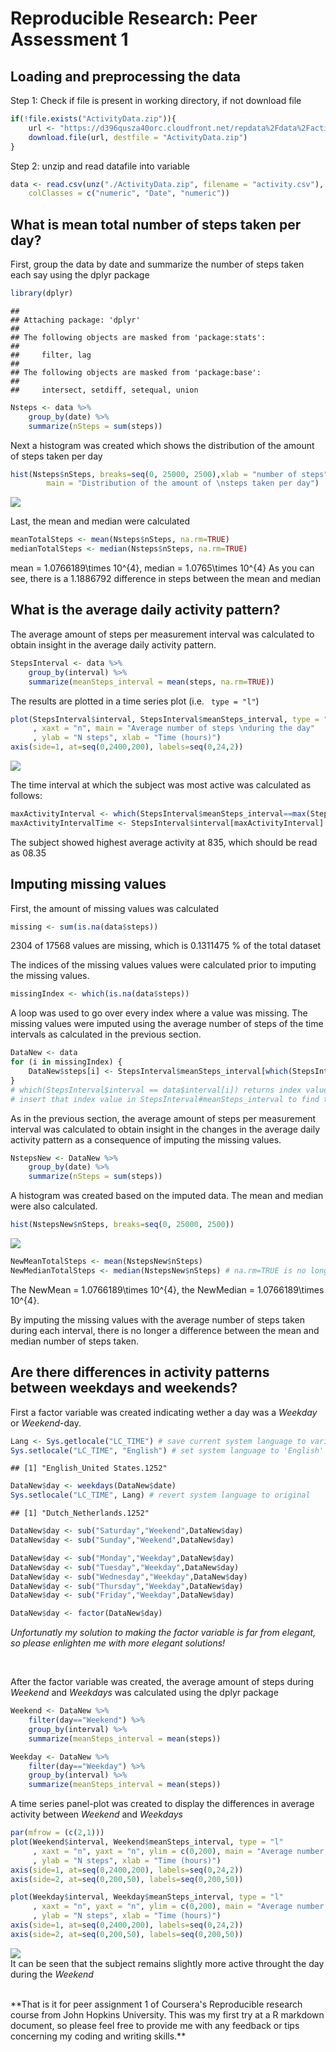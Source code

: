 # Reproducible Research: Peer Assessment 1


## Loading and preprocessing the data
Step 1: Check if file is present in working directory, if not download file

```r
if(!file.exists("ActivityData.zip")){
    url <- "https://d396qusza40orc.cloudfront.net/repdata%2Fdata%2Factivity.zip"
    download.file(url, destfile = "ActivityData.zip")
}
```

Step 2: unzip and read datafile into variable

```r
data <- read.csv(unz("./ActivityData.zip", filename = "activity.csv"), 
    colClasses = c("numeric", "Date", "numeric"))
```


## What is mean total number of steps taken per day?
First, group the data by date and summarize the number of steps taken each say using the dplyr package

```r
library(dplyr)
```

```
## 
## Attaching package: 'dplyr'
## 
## The following objects are masked from 'package:stats':
## 
##     filter, lag
## 
## The following objects are masked from 'package:base':
## 
##     intersect, setdiff, setequal, union
```

```r
Nsteps <- data %>%
    group_by(date) %>%
    summarize(nSteps = sum(steps))
```

Next a histogram was created which shows the distribution of the amount of steps taken per day

```r
hist(Nsteps$nSteps, breaks=seq(0, 25000, 2500),xlab = "number of steps", 
        main = "Distribution of the amount of \nsteps taken per day")
```

![](PA1_template_files/figure-html/unnamed-chunk-4-1.png) 

Last, the mean and median were calculated

```r
meanTotalSteps <- mean(Nsteps$nSteps, na.rm=TRUE)
medianTotalSteps <- median(Nsteps$nSteps, na.rm=TRUE)
```
mean = 1.0766189\times 10^{4}, median = 1.0765\times 10^{4}
As you can see, there is a 1.1886792 difference in steps between the mean and median


## What is the average daily activity pattern?
The average amount of steps per measurement interval was calculated to obtain insight in the average daily activity pattern.

```r
StepsInterval <- data %>%
    group_by(interval) %>%
    summarize(meanSteps_interval = mean(steps, na.rm=TRUE))
```

The results are plotted in a time series plot (i.e. ` type = "l"`)

```r
plot(StepsInterval$interval, StepsInterval$meanSteps_interval, type = "l"
     , xaxt = "n", main = "Average number of steps \nduring the day"
     , ylab = "N steps", xlab = "Time (hours)")
axis(side=1, at=seq(0,2400,200), labels=seq(0,24,2))
```

![](PA1_template_files/figure-html/unnamed-chunk-7-1.png) 

The time interval at which the subject was most active was calculated as follows:

```r
maxActivityInterval <- which(StepsInterval$meanSteps_interval==max(StepsInterval$meanSteps_interval)) # returns the index number with the highest amount of steps
maxActivityIntervalTime <- StepsInterval$interval[maxActivityInterval] # returns the time of the previously calculated index number 
```
The subject showed highest average activity at 835, which should be read as 08.35


## Imputing missing values
First, the amount of missing values was calculated

```r
missing <- sum(is.na(data$steps))
```
2304 of 17568 values are missing, which is 0.1311475 % of the total dataset

The indices of the missing values values were calculated prior to imputing the missing values.

```r
missingIndex <- which(is.na(data$steps))
```

A loop was used to go over every index where a value was missing. The missing values were imputed using the average number of steps of the time intervals as calculated in the previous section.

```r
DataNew <- data
for (i in missingIndex) {
    DataNew$steps[i] <- StepsInterval$meanSteps_interval[which(StepsInterval$interval == data$interval[i])]
} 
# which(StepsInterval$interval == data$interval[i]) returns index value of mean steps during time interval
# insert that index value in StepsInterval#meanSteps_interval to find the mean and apply it to the index of dataNew
```

As in the previous section, the average amount of steps per measurement interval was calculated to obtain insight in the changes in the average daily activity pattern as a consequence of imputing the missing values.

```r
NstepsNew <- DataNew %>%
    group_by(date) %>%
    summarize(nSteps = sum(steps))
```

A histogram was created based on the imputed data. The mean and median were also calculated.

```r
hist(NstepsNew$nSteps, breaks=seq(0, 25000, 2500))
```

![](PA1_template_files/figure-html/unnamed-chunk-13-1.png) 

```r
NewMeanTotalSteps <- mean(NstepsNew$nSteps)
NewMedianTotalSteps <- median(NstepsNew$nSteps) # na.rm=TRUE is no longer necessary
```
The NewMean = 1.0766189\times 10^{4}, the NewMedian = 1.0766189\times 10^{4}.

By imputing the missing values with the average number of steps taken during each interval, there is no longer a difference between the mean and median number of steps taken.

## Are there differences in activity patterns between weekdays and weekends?
First a factor variable was created indicating wether a day was a *Weekday* or *Weekend*-day.

```r
Lang <- Sys.getlocale("LC_TIME") # save current system language to variable
Sys.setlocale("LC_TIME", "English") # set system language to 'English'
```

```
## [1] "English_United States.1252"
```

```r
DataNew$day <- weekdays(DataNew$date)
Sys.setlocale("LC_TIME", Lang) # revert system language to original
```

```
## [1] "Dutch_Netherlands.1252"
```

```r
DataNew$day <- sub("Saturday","Weekend",DataNew$day)
DataNew$day <- sub("Sunday","Weekend",DataNew$day)

DataNew$day <- sub("Monday","Weekday",DataNew$day)
DataNew$day <- sub("Tuesday","Weekday",DataNew$day)
DataNew$day <- sub("Wednesday","Weekday",DataNew$day)
DataNew$day <- sub("Thursday","Weekday",DataNew$day)
DataNew$day <- sub("Friday","Weekday",DataNew$day)

DataNew$day <- factor(DataNew$day)
```
*Unfortunatly my solution to making the factor variable is far from elegant, so please enlighten me with more elegant solutions!*
  
<br>

After the factor variable was created, the average amount of steps during *Weekend* and *Weekdays* was calculated using the dplyr package

```r
Weekend <- DataNew %>%
    filter(day=="Weekend") %>%
    group_by(interval) %>%
    summarize(meanSteps_interval = mean(steps))

Weekday <- DataNew %>%
    filter(day=="Weekday") %>%
    group_by(interval) %>%
    summarize(meanSteps_interval = mean(steps))
```

A time series panel-plot was created to display the differences in average activity between *Weekend* and *Weekdays*

```r
par(mfrow = (c(2,1)))
plot(Weekend$interval, Weekend$meanSteps_interval, type = "l"
     , xaxt = "n", yaxt = "n", ylim = c(0,200), main = "Average number of steps during the Weekend"
     , ylab = "N steps", xlab = "Time (hours)")
axis(side=1, at=seq(0,2400,200), labels=seq(0,24,2))
axis(side=2, at=seq(0,200,50), labels=seq(0,200,50))

plot(Weekday$interval, Weekday$meanSteps_interval, type = "l"
     , xaxt = "n", yaxt = "n", ylim = c(0,200), main = "Average number of steps during the Weekdays"
     , ylab = "N steps", xlab = "Time (hours)")
axis(side=1, at=seq(0,2400,200), labels=seq(0,24,2))
axis(side=2, at=seq(0,200,50), labels=seq(0,200,50))
```

![](PA1_template_files/figure-html/unnamed-chunk-16-1.png) 
<br>
It can be seen that the subject remains slightly more active throught the day during the *Weekend*

<br>
**That is it for peer assignment 1 of Coursera's Reproducible research course from John Hopkins University. This was my first try at a R markdown document, so please feel free to provide me with any feedback or tips concerning my coding and writing skills.**
